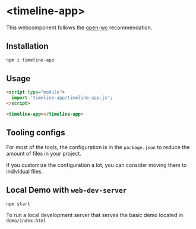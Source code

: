 # \<timeline-app>

This webcomponent follows the [open-wc](https://github.com/open-wc/open-wc) recommendation.

## Installation

```bash
npm i timeline-app
```

## Usage

```html
<script type="module">
  import 'timeline-app/timeline-app.js';
</script>

<timeline-app></timeline-app>
```



## Tooling configs

For most of the tools, the configuration is in the `package.json` to reduce the amount of files in your project.

If you customize the configuration a lot, you can consider moving them to individual files.

## Local Demo with `web-dev-server`

```bash
npm start
```

To run a local development server that serves the basic demo located in `demo/index.html`

